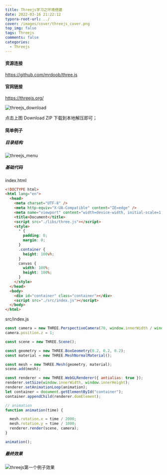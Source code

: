 ```yaml
---
title: Threejs学习之环境搭建
date: 2022-03-16 21:22:12
typora-root-url: ../
cover: /images/cover/threejs_cover.png
top_img: false
tags: Threejs
comments: false
categories:
  - Threejs
---
```


#### 资源连接

https://github.com/mrdoob/three.js

#### 官网链接

https://threejs.org/

![threejs_download](/assets/threejs_download.png)

点击上图 Download ZIP 下载到本地解压即可；

#### 简单例子

##### 目录结构

![threejs_menu](/assets/threejs_menu.png)



##### 基础代码

index.html

```html
<!DOCTYPE html>
<html lang="en">
  <head>
    <meta charset="UTF-8" />
    <meta http-equiv="X-UA-Compatible" content="IE=edge" />
    <meta name="viewport" content="width=device-width, initial-scale=1.0" />
    <title>Document</title>
    <script src="./libs/three.js"></script>
    <style>
      * {
        padding: 0;
        margin: 0;
      }
      .container {
        height: 100vh;
      }
      canvas {
        width: 100%;
        height: 100%;
      }
    </style>
  </head>
  <body>
    <div id="container" class="container"></div>
    <script src="./src/index.js"></script>
  </body>
</html>
```

src/index.js

```javascript
const camera = new THREE.PerspectiveCamera(70, window.innerWidth / window.innerHeight, 0.01, 10);
camera.position.z = 1;

const scene = new THREE.Scene();

const geometry = new THREE.BoxGeometry(0.2, 0.2, 0.2);
const material = new THREE.MeshNormalMaterial();

const mesh = new THREE.Mesh(geometry, material);
scene.add(mesh);

const renderer = new THREE.WebGLRenderer({ antialias: true });
renderer.setSize(window.innerWidth, window.innerHeight);
renderer.setAnimationLoop(animation);
let container = document.getElementById("container");
container.appendChild(renderer.domElement);

// animation
function animation(time) {

  mesh.rotation.x = time / 2000;
  mesh.rotation.y = time / 1000;
  renderer.render(scene, camera);
}

animation();
```

##### 最终效果

![threejs第一个例子效果](/assets/threejs第一个例子效果.png)

